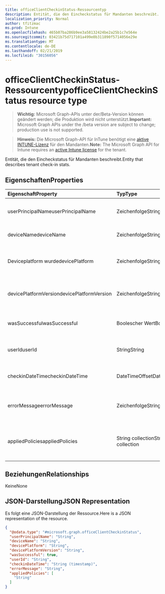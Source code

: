 ```yaml
---
title: officeClientCheckinStatus-Ressourcentyp
description: Entität, die den Eincheckstatus für Mandanten beschreibt.
localization_priority: Normal
author: tfitzmac
ms.prod: Intune
ms.openlocfilehash: 465b07ba286b9ee3a58132424be2a25b1c7e564e
ms.sourcegitcommit: 03421b75d717101a499e0b311890f5714056e29e
ms.translationtype: MT
ms.contentlocale: de-DE
ms.lasthandoff: 02/21/2019
ms.locfileid: "30156056"
---
```

# <a name="officeclientcheckinstatus-resource-type"></a><span data-ttu-id="9ef5e-103">officeClientCheckinStatus-Ressourcentyp</span><span class="sxs-lookup"><span data-stu-id="9ef5e-103">officeClientCheckinStatus resource type</span></span>

> <span data-ttu-id="9ef5e-104">**Wichtig:** Microsoft Graph-APIs unter der/Beta-Version können geändert werden; die Produktion wird nicht unterstützt.</span><span class="sxs-lookup"><span data-stu-id="9ef5e-104">**Important:** Microsoft Graph APIs under the /beta version are subject to change; production use is not supported.</span></span>

> <span data-ttu-id="9ef5e-105">**Hinweis:** Die Microsoft Graph-API für InTune benötigt eine [aktive INTUNE-Lizenz](https://go.microsoft.com/fwlink/?linkid=839381) für den Mandanten.</span><span class="sxs-lookup"><span data-stu-id="9ef5e-105">**Note:** The Microsoft Graph API for Intune requires an [active Intune license](https://go.microsoft.com/fwlink/?linkid=839381) for the tenant.</span></span>

<span data-ttu-id="9ef5e-106">Entität, die den Eincheckstatus für Mandanten beschreibt.</span><span class="sxs-lookup"><span data-stu-id="9ef5e-106">Entity that describes  tenant check-in stats.</span></span>
## <a name="properties"></a><span data-ttu-id="9ef5e-107">Eigenschaften</span><span class="sxs-lookup"><span data-stu-id="9ef5e-107">Properties</span></span>
|<span data-ttu-id="9ef5e-108">Eigenschaft</span><span class="sxs-lookup"><span data-stu-id="9ef5e-108">Property</span></span>|<span data-ttu-id="9ef5e-109">Typ</span><span class="sxs-lookup"><span data-stu-id="9ef5e-109">Type</span></span>|<span data-ttu-id="9ef5e-110">Beschreibung</span><span class="sxs-lookup"><span data-stu-id="9ef5e-110">Description</span></span>|
|:---|:---|:---|
|<span data-ttu-id="9ef5e-111">userPrincipalName</span><span class="sxs-lookup"><span data-stu-id="9ef5e-111">userPrincipalName</span></span>|<span data-ttu-id="9ef5e-112">Zeichenfolge</span><span class="sxs-lookup"><span data-stu-id="9ef5e-112">String</span></span>|<span data-ttu-id="9ef5e-113">Benutzerprinzipalname, der das Gerät verwendet.</span><span class="sxs-lookup"><span data-stu-id="9ef5e-113">User principal name using the device.</span></span>|
|<span data-ttu-id="9ef5e-114">deviceName</span><span class="sxs-lookup"><span data-stu-id="9ef5e-114">deviceName</span></span>|<span data-ttu-id="9ef5e-115">Zeichenfolge</span><span class="sxs-lookup"><span data-stu-id="9ef5e-115">String</span></span>|<span data-ttu-id="9ef5e-116">Gerätename, der versucht einzuchecken.</span><span class="sxs-lookup"><span data-stu-id="9ef5e-116">Device name trying to check-in.</span></span>|
|<span data-ttu-id="9ef5e-117">Deviceplatform wurde</span><span class="sxs-lookup"><span data-stu-id="9ef5e-117">devicePlatform</span></span>|<span data-ttu-id="9ef5e-118">Zeichenfolge</span><span class="sxs-lookup"><span data-stu-id="9ef5e-118">String</span></span>|<span data-ttu-id="9ef5e-119">Geräteplattform, die versucht, einzuchecken.</span><span class="sxs-lookup"><span data-stu-id="9ef5e-119">Device platform trying to check-in.</span></span>|
|<span data-ttu-id="9ef5e-120">devicePlatformVersion</span><span class="sxs-lookup"><span data-stu-id="9ef5e-120">devicePlatformVersion</span></span>|<span data-ttu-id="9ef5e-121">Zeichenfolge</span><span class="sxs-lookup"><span data-stu-id="9ef5e-121">String</span></span>|<span data-ttu-id="9ef5e-122">Geräte Plattformversion, die versucht, einzuchecken.</span><span class="sxs-lookup"><span data-stu-id="9ef5e-122">Device platform version trying to check-in.</span></span>|
|<span data-ttu-id="9ef5e-123">wasSuccessful</span><span class="sxs-lookup"><span data-stu-id="9ef5e-123">wasSuccessful</span></span>|<span data-ttu-id="9ef5e-124">Boolescher Wert</span><span class="sxs-lookup"><span data-stu-id="9ef5e-124">Boolean</span></span>|<span data-ttu-id="9ef5e-125">Wenn das letzte Einchecken erfolgreich war.</span><span class="sxs-lookup"><span data-stu-id="9ef5e-125">If the last checkin was successful.</span></span>|
|<span data-ttu-id="9ef5e-126">userId</span><span class="sxs-lookup"><span data-stu-id="9ef5e-126">userId</span></span>|<span data-ttu-id="9ef5e-127">String</span><span class="sxs-lookup"><span data-stu-id="9ef5e-127">String</span></span>|<span data-ttu-id="9ef5e-128">Benutzer-ID, die das Gerät verwendet.</span><span class="sxs-lookup"><span data-stu-id="9ef5e-128">User identifier using the device.</span></span>|
|<span data-ttu-id="9ef5e-129">checkinDateTime</span><span class="sxs-lookup"><span data-stu-id="9ef5e-129">checkinDateTime</span></span>|<span data-ttu-id="9ef5e-130">DateTimeOffset</span><span class="sxs-lookup"><span data-stu-id="9ef5e-130">DateTimeOffset</span></span>|<span data-ttu-id="9ef5e-131">Zeitpunkt der letzten Geräteüberprüfung in UTC.</span><span class="sxs-lookup"><span data-stu-id="9ef5e-131">Last device check-in time in UTC.</span></span>|
|<span data-ttu-id="9ef5e-132">errorMessage</span><span class="sxs-lookup"><span data-stu-id="9ef5e-132">errorMessage</span></span>|<span data-ttu-id="9ef5e-133">Zeichenfolge</span><span class="sxs-lookup"><span data-stu-id="9ef5e-133">String</span></span>|<span data-ttu-id="9ef5e-134">Fehlermeldung, wenn für das letzte Einchecken verknüpft.</span><span class="sxs-lookup"><span data-stu-id="9ef5e-134">Error message if any associated for the last checkin.</span></span>|
|<span data-ttu-id="9ef5e-135">appliedPolicies</span><span class="sxs-lookup"><span data-stu-id="9ef5e-135">appliedPolicies</span></span>|<span data-ttu-id="9ef5e-136">String collection</span><span class="sxs-lookup"><span data-stu-id="9ef5e-136">String collection</span></span>|<span data-ttu-id="9ef5e-137">Liste der Richtlinien, die beim letzten Einchecken an das Gerät übermittelt wurden.</span><span class="sxs-lookup"><span data-stu-id="9ef5e-137">List of policies delivered to the device as last checkin.</span></span>|

## <a name="relationships"></a><span data-ttu-id="9ef5e-138">Beziehungen</span><span class="sxs-lookup"><span data-stu-id="9ef5e-138">Relationships</span></span>
<span data-ttu-id="9ef5e-139">Keine</span><span class="sxs-lookup"><span data-stu-id="9ef5e-139">None</span></span>

## <a name="json-representation"></a><span data-ttu-id="9ef5e-140">JSON-Darstellung</span><span class="sxs-lookup"><span data-stu-id="9ef5e-140">JSON Representation</span></span>
<span data-ttu-id="9ef5e-141">Es folgt eine JSON-Darstellung der Ressource.</span><span class="sxs-lookup"><span data-stu-id="9ef5e-141">Here is a JSON representation of the resource.</span></span>
<!-- {
  "blockType": "resource",
  "keyProperty": "id",
  "@odata.type": "microsoft.graph.officeClientCheckinStatus"
}
-->
``` json
{
  "@odata.type": "#microsoft.graph.officeClientCheckinStatus",
  "userPrincipalName": "String",
  "deviceName": "String",
  "devicePlatform": "String",
  "devicePlatformVersion": "String",
  "wasSuccessful": true,
  "userId": "String",
  "checkinDateTime": "String (timestamp)",
  "errorMessage": "String",
  "appliedPolicies": [
    "String"
  ]
}
```



